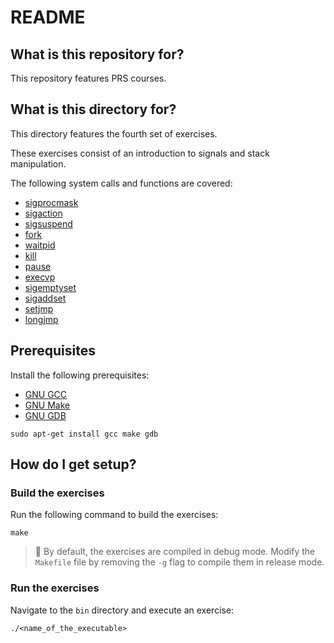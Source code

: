 # README 

## What is this repository for?

This repository features PRS courses.

## What is this directory for?

This directory features the fourth set of exercises. 

These exercises consist of an introduction to signals and stack manipulation.

The following system calls and functions are covered:

- [sigprocmask](https://man7.org/linux/man-pages/man2/sigprocmask.2.html)
- [sigaction](https://man7.org/linux/man-pages/man2/sigaction.2.html)
- [sigsuspend](https://man7.org/linux/man-pages/man2/sigsuspend.2.html)
- [fork](https://man7.org/linux/man-pages/man2/fork.2.html)
- [waitpid](https://man7.org/linux/man-pages/man2/wait.2.html)
- [kill](https://man7.org/linux/man-pages/man2/kill.2.html)
- [pause](https://man7.org/linux/man-pages/man2/pause.2.html)
- [execvp](https://man7.org/linux/man-pages/man3/exec.3.html)
- [sigemptyset](https://man7.org/linux/man-pages/man3/sigemptyset.3p.html)
- [sigaddset](https://man7.org/linux/man-pages/man3/sigaddset.3p.html)
- [setjmp](https://man7.org/linux/man-pages/man3/setjmp.3.html)
- [longjmp](https://man7.org/linux/man-pages/man3/longjmp.3p.html)

## Prerequisites

Install the following prerequisites:

* [GNU GCC](https://gcc.gnu.org/)
* [GNU Make](https://www.gnu.org/software/make/)
* [GNU GDB](https://www.sourceware.org/gdb/)

```
sudo apt-get install gcc make gdb
```

## How do I get setup?

### Build the exercises

Run the following command to build the exercises:

```
make
```

> :pushpin: By default, the exercises are compiled in debug mode. 
  Modify the `Makefile` file by removing the `-g` flag to compile 
  them in release mode.

### Run the exercises

Navigate to the `bin` directory and execute an exercise:

```
./<name_of_the_executable>
```

